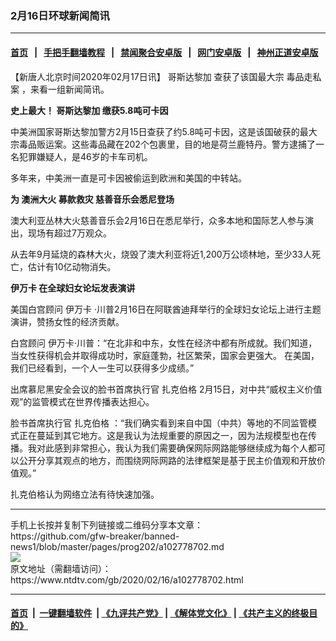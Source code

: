 ### 2月16日环球新闻简讯
------------------------

#### [首页](https://github.com/gfw-breaker/banned-news1/blob/master/README.md) &nbsp;&nbsp;|&nbsp;&nbsp; [手把手翻墙教程](https://github.com/gfw-breaker/guides/wiki) &nbsp;&nbsp;|&nbsp;&nbsp; [禁闻聚合安卓版](https://github.com/gfw-breaker/bn-android) &nbsp;&nbsp;|&nbsp;&nbsp; [网门安卓版](https://github.com/oGate2/oGate) &nbsp;&nbsp;|&nbsp;&nbsp; [神州正道安卓版](https://github.com/SzzdOgate/update) 



<div><div class="post_content" itemprop="articleBody">
 <p>
  【新唐人北京时间2020年02月17日讯】
  <ok href="https://www.ntdtv.com/gb/哥斯达黎加.htm">
   哥斯达黎加
  </ok>
  查获了该国最大宗
  <ok href="https://www.ntdtv.com/gb/毒品走私案.htm">
   毒品走私案
  </ok>
  ，来看一组新闻简讯。
 </p>
 <p>
  <strong>
   史上最大！
   <ok href="https://www.ntdtv.com/gb/哥斯达黎加.htm">
    哥斯达黎加
   </ok>
   缴获5.8吨可卡因
  </strong>
 </p>
 <p>
  中美洲国家哥斯达黎加警方2月15日查获了约5.8吨可卡因，这是该国破获的最大宗毒品贩运案。这些毒品藏在202个包裹里，目的地是荷兰鹿特丹。警方逮捕了一名犯罪嫌疑人，是46岁的卡车司机。
 </p>
 <p>
  多年来，中美洲一直是可卡因被偷运到欧洲和美国的中转站。
 </p>
 <p>
  <strong>
   为
   <ok href="https://www.ntdtv.com/gb/澳洲大火.htm">
    澳洲大火
   </ok>
   募款救灾 慈善音乐会悉尼登场
  </strong>
 </p>
 <p>
  澳大利亚丛林大火慈善音乐会2月16日在悉尼举行，众多本地和国际艺人参与演出，现场有超过7万观众。
 </p>
 <p>
  从去年9月延烧的森林大火，烧毁了澳大利亚将近1,200万公顷林地，至少33人死亡，估计有10亿动物消失。
 </p>
 <p>
  <strong>
   <ok href="https://www.ntdtv.com/gb/伊万卡.htm">
    伊万卡
   </ok>
   在全球妇女论坛发表演讲
  </strong>
 </p>
 <p>
  美国白宫顾问
  <ok href="https://www.ntdtv.com/gb/伊万卡.htm">
   伊万卡
  </ok>
  ·川普2月16日在阿联酋迪拜举行的全球妇女论坛上进行主题演讲，赞扬女性的经济贡献。
 </p>
 <p>
  白宫顾问 伊万卡·川普：“在北非和中东，女性在经济中都有所成就。我们知道，当女性获得机会并取得成功时，家庭蓬勃，社区繁荣，国家会更强大。 在美国，我们已经看到，一个人一生可以获得多少成绩。”
 </p>
 <p>
  出席慕尼黑安全会议的脸书首席执行官
  <ok href="https://www.ntdtv.com/gb/扎克伯格.htm">
   扎克伯格
  </ok>
  2月15日，对中共“威权主义价值观”的监管模式在世界传播表达担心。
 </p>
 <p>
  脸书首席执行官
  <ok href="https://www.ntdtv.com/gb/扎克伯格.htm">
   扎克伯格
  </ok>
  ：“我们确实看到来自中国（中共）等地的不同监管模式正在蔓延到其它地方。这是我认为法规重要的原因之一，因为法规模型也在传播。我对此感到非常担心，我认为我们需要确保网际网路能够继续成为每个人都可以公开分享其观点的地方，而围绕网际网路的法律框架是基于民主价值观和开放价值观。”
 </p>
 <p>
  扎克伯格认为网络立法有待快速加强。
 </p>
 <div class="single_ad">
 </div>
</div>
</div>
<hr/>
手机上长按并复制下列链接或二维码分享本文章：<br/>
https://github.com/gfw-breaker/banned-news1/blob/master/pages/prog202/a102778702.md <br/>
<a href='https://github.com/gfw-breaker/banned-news1/blob/master/pages/prog202/a102778702.md'><img src='https://github.com/gfw-breaker/banned-news1/blob/master/pages/prog202/a102778702.md.png'/></a> <br/>
原文地址（需翻墙访问）：https://www.ntdtv.com/gb/2020/02/16/a102778702.html


------------------------
#### [首页](https://github.com/gfw-breaker/banned-news1/blob/master/README.md) &nbsp;|&nbsp; [一键翻墙软件](https://github.com/gfw-breaker/nogfw/blob/master/README.md) &nbsp;| [《九评共产党》](https://github.com/gfw-breaker/9ping.md/blob/master/README.md#九评之一评共产党是什么) | [《解体党文化》](https://github.com/gfw-breaker/jtdwh.md/blob/master/README.md) | [《共产主义的终极目的》](https://github.com/gfw-breaker/gczydzjmd.md/blob/master/README.md)


<img src='http://gfw-breaker.win/banned-news/pages/prog202/a102778702.md' width='0px' height='0px'/>